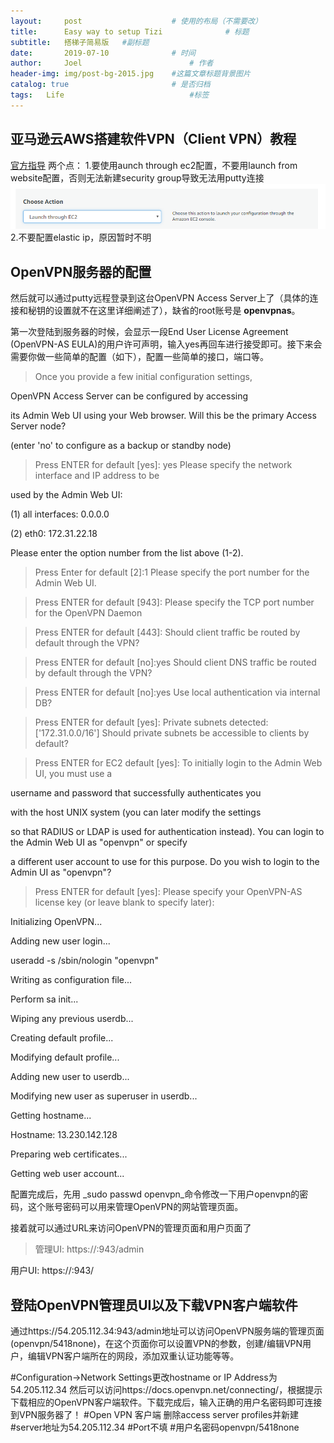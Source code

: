 ```yaml
---
layout:     post   				    # 使用的布局（不需要改）
title:      Easy way to setup Tizi 				# 标题 
subtitle:   搭梯子简易版   #副标题
date:       2019-07-10 				# 时间
author:     Joel 						# 作者
header-img: img/post-bg-2015.jpg 	#这篇文章标题背景图片
catalog: true 						# 是否归档
tags:	Life							#标签
---
```



## 亚马逊云AWS搭建软件VPN（Client VPN）教程 
[官方指导](https://openvpn.net/vpn-server-resources/amazon-web-services-ec2-tiered-appliance-quick-start-guide/) 
两个点： 
1.要使用aunch through ec2配置，不要用launch from website配置，否则无法新建security group导致无法用putty连接  
![](/img/blog/Capture-11.PNG)  
2.不要配置elastic ip，原因暂时不明  
## OpenVPN服务器的配置 

然后就可以通过putty远程登录到这台OpenVPN Access Server上了（具体的连接和秘钥的设置就不在这里详细阐述了），缺省的root账号是 **openvpnas**。

第一次登陆到服务器的时候，会显示一段End User License Agreement (OpenVPN-AS EULA)的用户许可声明，输入yes再回车进行接受即可。接下来会需要你做一些简单的配置（如下），配置一些简单的接口，端口等。

> Once you provide a few initial configuration settings,<br>

OpenVPN Access Server can be configured by accessing<br>

its Admin Web UI using your Web browser.
Will this be the primary Access Server node?<br>

(enter 'no' to configure as a backup or standby node)<br>

> Press ENTER for default [yes]: yes
Please specify the network interface and IP address to be<br>

used by the Admin Web UI:<br>

(1) all interfaces: 0.0.0.0<br>

(2) eth0: 172.31.22.18<br>

Please enter the option number from the list above (1-2).<br>

> Press Enter for default [2]:1
Please specify the port number for the Admin Web UI.<br>

> Press ENTER for default [943]:
Please specify the TCP port number for the OpenVPN Daemon<br>

> Press ENTER for default [443]:
Should client traffic be routed by default through the VPN?<br>

> Press ENTER for default [no]:yes
Should client DNS traffic be routed by default through the VPN?<br>

> Press ENTER for default [no]:yes
Use local authentication via internal DB?<br>

> Press ENTER for default [yes]:
Private subnets detected: ['172.31.0.0/16']
Should private subnets be accessible to clients by default?<br>

> Press ENTER for EC2 default [yes]:
To initially login to the Admin Web UI, you must use a<br>

username and password that successfully authenticates you<br>

with the host UNIX system (you can later modify the settings<br>

so that RADIUS or LDAP is used for authentication instead).
You can login to the Admin Web UI as "openvpn" or specify<br>

a different user account to use for this purpose.
Do you wish to login to the Admin UI as "openvpn"?<br>

> Press ENTER for default [yes]:
> Please specify your OpenVPN-AS license key (or leave blank to specify later):<br>

Initializing OpenVPN...<br>

Adding new user login...<br>

useradd -s /sbin/nologin "openvpn"<br>

Writing as configuration file...<br>

Perform sa init...<br>

Wiping any previous userdb...<br>

Creating default profile...<br>

Modifying default profile...<br>

Adding new user to userdb...<br>

Modifying new user as superuser in userdb...<br>

Getting hostname...<br>

Hostname: 13.230.142.128<br>

Preparing web certificates...<br>

Getting web user account...

配置完成后，先用 _sudo passwd openvpn_命令修改一下用户openvpn的密码，这个账号密码可以用来管理OpenVPN的网站管理页面。

接着就可以通过URL来访问OpenVPN的管理页面和用户页面了

> 管理UI: https://<Elastic IP Address>:943/admin<br>

用户UI: https://<Elastic IP Address>:943/

## 登陆OpenVPN管理员UI以及下载VPN客户端软件

通过https://54.205.112.34:943/admin地址可以访问OpenVPN服务端的管理页面(openvpn/5418none)，在这个页面你可以设置VPN的参数，创建/编辑VPN用户，编辑VPN客户端所在的网段，添加双重认证功能等等。 

#Configuration->Network Settings更改hostname or IP Address为54.205.112.34
然后可以访问https://docs.openvpn.net/connecting/，根据提示下载相应的OpenVPN客户端软件。下载完成后，输入正确的用户名密码即可连接到VPN服务器了！ 
#Open VPN 客户端 删除access server profiles并新建 
#server地址为54.205.112.34 
#Port不填 
#用户名密码openvpn/5418none



